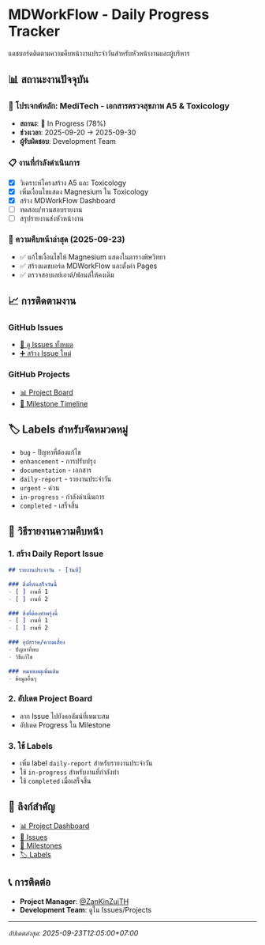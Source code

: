 # MDWorkFlow - Daily Progress Tracker

แดชบอร์ดติดตามความคืบหน้างานประจำวันสำหรับหัวหน้างานและผู้บริหาร

## 📊 สถานะงานปัจจุบัน

### 🎯 โปรเจกต์หลัก: MediTech - เอกสารตรวจสุขภาพ A5 & Toxicology
- **สถานะ**: 🔄 In Progress (78%)
- **ช่วงเวลา**: 2025-09-20 → 2025-09-30
- **ผู้รับผิดชอบ**: Development Team

### 📋 งานที่กำลังดำเนินการ
- [x] วิเคราะห์โครงสร้าง A5 และ Toxicology
- [x] เพิ่มเงื่อนไขแสดง Magnesium ใน Toxicology
- [x] สร้าง MDWorkFlow Dashboard
- [ ] ทดสอบ/ทวนสอบรายงาน
- [ ] สรุปรายงานส่งหัวหน้างาน

### 🚀 ความคืบหน้าล่าสุด (2025-09-23)
- ✅ แก้ไขเงื่อนไขให้ Magnesium แสดงในตารางพิษวิทยา
- ✅ สร้างแดชบอร์ด MDWorkFlow และตั้งค่า Pages
- ✅ ตรวจสอบเลย์เอาต์/ฟอนต์ให้คงเดิม

## 📈 การติดตามงาน

### GitHub Issues
- [📝 ดู Issues ทั้งหมด](https://github.com/ZanKinZuiTH/MDWorkFlow/issues)
- [➕ สร้าง Issue ใหม่](https://github.com/ZanKinZuiTH/MDWorkFlow/issues/new)

### GitHub Projects
- [📊 Project Board](https://github.com/ZanKinZuiTH/MDWorkFlow/projects)
- [📅 Milestone Timeline](https://github.com/ZanKinZuiTH/MDWorkFlow/milestones)

## 🏷️ Labels สำหรับจัดหมวดหมู่
- `bug` - ปัญหาที่ต้องแก้ไข
- `enhancement` - การปรับปรุง
- `documentation` - เอกสาร
- `daily-report` - รายงานประจำวัน
- `urgent` - ด่วน
- `in-progress` - กำลังดำเนินการ
- `completed` - เสร็จสิ้น

## 📝 วิธีรายงานความคืบหน้า

### 1. สร้าง Daily Report Issue
```markdown
## รายงานประจำวัน - [วันที่]

### สิ่งที่ทำเสร็จวันนี้
- [ ] งานที่ 1
- [ ] งานที่ 2

### สิ่งที่ต้องทำพรุ่งนี้
- [ ] งานที่ 1
- [ ] งานที่ 2

### อุปสรรค/ความเสี่ยง
- ปัญหาที่พบ
- วิธีแก้ไข

### หมายเหตุเพิ่มเติม
- ข้อมูลอื่นๆ
```

### 2. อัปเดต Project Board
- ลาก Issue ไปยังคอลัมน์ที่เหมาะสม
- อัปเดต Progress ใน Milestone

### 3. ใช้ Labels
- เพิ่ม label `daily-report` สำหรับรายงานประจำวัน
- ใช้ `in-progress` สำหรับงานที่กำลังทำ
- ใช้ `completed` เมื่อเสร็จสิ้น

## 🔗 ลิงก์สำคัญ
- [📊 Project Dashboard](https://github.com/ZanKinZuiTH/MDWorkFlow/projects)
- [📝 Issues](https://github.com/ZanKinZuiTH/MDWorkFlow/issues)
- [📅 Milestones](https://github.com/ZanKinZuiTH/MDWorkFlow/milestones)
- [🏷️ Labels](https://github.com/ZanKinZuiTH/MDWorkFlow/labels)

## 📞 การติดต่อ
- **Project Manager**: [@ZanKinZuiTH](https://github.com/ZanKinZuiTH)
- **Development Team**: ดูใน Issues/Projects

---
*อัปเดตล่าสุด: 2025-09-23T12:05:00+07:00*